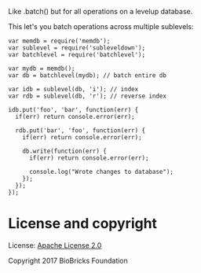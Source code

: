 
Like .batch() but for all operations on a levelup database.

This let's you batch operations across multiple sublevels:

```
var memdb = require('memdb');
var sublevel = require('subleveldown');
var batchlevel = require('batchlevel');

var mydb = memdb();
var db = batchlevel(mydb); // batch entire db

var idb = sublevel(db, 'i'); // index
var rdb = sublevel(db, 'r'); // reverse index

idb.put('foo', 'bar', function(err) {
  if(err) return console.error(err);

  rdb.put('bar', 'foo', function(err) {
    if(err) return console.error(err);

    db.write(function(err) {
      if(err) return console.error(err);

      console.log("Wrote changes to database");
    }); 
  });
});

```

# License and copyright

License: [Apache License 2.0](http://www.apache.org/licenses/LICENSE-2.0)

Copyright 2017 BioBricks Foundation
